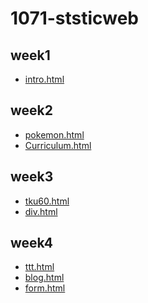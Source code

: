# 1071-ststicweb

## week1
* [intro.html](https://s0227373691.github.io/1071-ststicweb/w01/intro.html)

## week2
* [pokemon.html](https://s0227373691.github.io/1071-ststicweb/w02/pokemon.html)
* [Curriculum.html](https://s0227373691.github.io/1071-ststicweb/w02/Curriculum.html)

## week3
* [tku60.html](https://s0227373691.github.io/1071-ststicweb/w03/tku60.html)
* [div.html](https://s0227373691.github.io/1071-ststicweb/w03/div.html)

## week4
* [ttt.html](https://s0227373691.github.io/1071-ststicweb/w04/ttt.html)
* [blog.html](https://s0227373691.github.io/1071-ststicweb/w04/blog.html)
* [form.html](https://s0227373691.github.io/1071-ststicweb/w04/Form.html)
<!--stackedit_data:
eyJoaXN0b3J5IjpbLTE3ODE3ODQ4NzJdfQ==
-->
